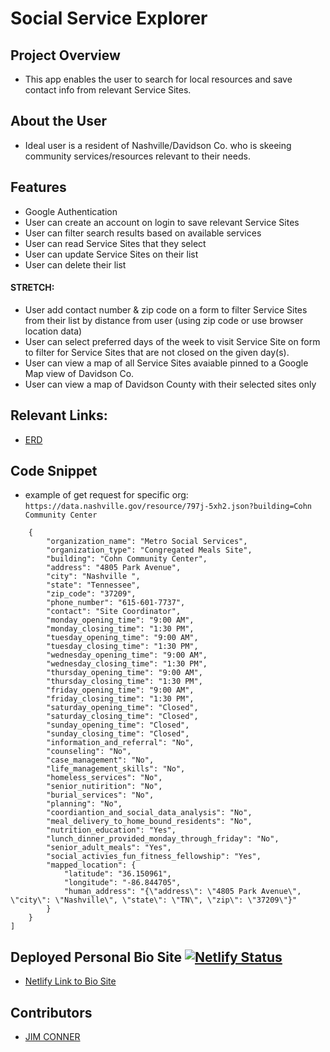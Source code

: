  # Social Service Explorer

## Project Overview
- This app enables the user to search for local resources and save contact info from relevant Service Sites.

## About the User
- Ideal user is a resident of Nashville/Davidson Co. who is skeeing community services/resources relevant to their needs. 

## Features 
- Google Authentication
- User can create an account on login to save relevant Service Sites
- User can filter search results based on available services
- User can read Service Sites that they select
- User can update Service Sites on their list
- User can delete their list
#### STRETCH:
- User add contact number & zip code on a form to filter Service Sites from their list by distance from user (using zip code or use browser location data)
- User can select preferred days of the week to visit Service Site on form to filter for Service Sites that are not closed on the given day(s).
- User can view a map of all Service Sites avaiable pinned to a Google Map view of Davidson Co.
- User can view a map of Davidson County with their selected sites only

## Relevant Links:
- [ERD](https://dbdiagram.io/d/60b66194b29a09603d178256)
<!-- - [Project Board](https://github.com/jim-conner/capstone-e14/projects/1) -->
<!-- - [Check out the deployed site](#your-link) -->
<!-- - [Wireframes](#your-link) -->

## Code Snippet
- example of get request for specific org: `https://data.nashville.gov/resource/797j-5xh2.json?building=Cohn Community Center`
```[
    {
        "organization_name": "Metro Social Services",
        "organization_type": "Congregated Meals Site",
        "building": "Cohn Community Center",
        "address": "4805 Park Avenue",
        "city": "Nashville ",
        "state": "Tennessee",
        "zip_code": "37209",
        "phone_number": "615-601-7737",
        "contact": "Site Coordinator",
        "monday_opening_time": "9:00 AM",
        "monday_closing_time": "1:30 PM",
        "tuesday_opening_time": "9:00 AM",
        "tuesday_closing_time": "1:30 PM",
        "wednesday_opening_time": "9:00 AM",
        "wednesday_closing_time": "1:30 PM",
        "thursday_opening_time": "9:00 AM",
        "thursday_closing_time": "1:30 PM",
        "friday_opening_time": "9:00 AM",
        "friday_closing_time": "1:30 PM",
        "saturday_opening_time": "Closed",
        "saturday_closing_time": "Closed",
        "sunday_opening_time": "Closed",
        "sunday_closing_time": "Closed",
        "information_and_referral": "No",
        "counseling": "No",
        "case_management": "No",
        "life_management_skills": "No",
        "homeless_services": "No",
        "senior_nutirition": "No",
        "burial_services": "No",
        "planning": "No",
        "coordiantion_and_social_data_analysis": "No",
        "meal_delivery_to_home_bound_residents": "No",
        "nutrition_education": "Yes",
        "lunch_dinner_provided_monday_through_friday": "No",
        "senior_adult_meals": "Yes",
        "social_activies_fun_fitness_fellowship": "Yes",
        "mapped_location": {
            "latitude": "36.150961",
            "longitude": "-86.844705",
            "human_address": "{\"address\": \"4805 Park Avenue\", \"city\": \"Nashville\", \"state\": \"TN\", \"zip\": \"37209\"}"
        }
    }
]
```

## Deployed Personal Bio Site [![Netlify Status](https://api.netlify.com/api/v1/badges/1b4bfa03-03a1-4e40-ab79-f85ffed56070/deploy-status)](https://app.netlify.com/sites/jim-conner/deploys)
- [Netlify Link to Bio Site](https://jim-conner.netlify.app/)

<!-- ## Video Walkthrough of APP NAME -->

<!-- ## Project Screenshots These can be inside of your project. -->
<!-- <img width="1148" alt="Your Alt" src="your-link.png"> -->
<!-- ![Alt Text Here](https://www.yourlinkhere.com) -->

## Contributors
- [JIM CONNER](https://github.com/jim-conner)
